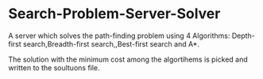 # Search-Problem-Server-Solver
A server which solves the path-finding problem using 4 Algorithms:
Depth-first search,Breadth-first search,,Best-first search and A*.

The solution with the minimum cost among the algortihems is picked and written to the soultuons file.
